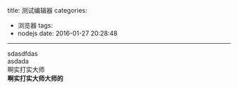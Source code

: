 title: 测试编辑器
categories:
  - 浏览器
tags:
  - nodejs
date: 2016-01-27 20:28:48
---
sdasdfdas  
asdada  
啊实打实大师  
**啊实打实大师大师的**  
